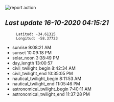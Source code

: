 ![report action](https://github.com/matiasz8/actions-for-reports/workflows/report%20action/badge.svg?branch=develop) 


## *****Last update 16-10-2020 04:15:21*****



		 Latitud: -34.61315
		 Longitud: -58.37723

 - sunrise 	 9:08:21 AM
 - sunset 	 10:09:18 PM
 - solar_noon 	 3:38:49 PM
 - day_length 	 13:00:57
 - civil_twilight_begin 	 8:42:34 AM
 - civil_twilight_end 	 10:35:05 PM
 - nautical_twilight_begin 	 8:11:53 AM
 - nautical_twilight_end 	 11:05:46 PM
 - astronomical_twilight_begin 	 7:40:11 AM
 - astronomical_twilight_end 	 11:37:28 PM
